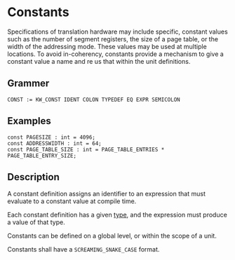 # Constants

Specifications of translation hardware may include specific, constant values such as the
number of segment registers, the size of a page table, or the width of the addressing mode.
These values may be used at multiple locations. To avoid in-coherency, constants provide a
mechanism to give a constant value a name and re us that within the unit definitions.


## Grammer

```
CONST := KW_CONST IDENT COLON TYPEDEF EQ EXPR SEMICOLON
```

## Examples

```vrs
const PAGESIZE : int = 4096;
const ADDRESSWIDTH : int = 64;
const PAGE_TABLE_SIZE : int = PAGE_TABLE_ENTRIES * PAGE_TABLE_ENTRY_SIZE;
```

## Description

A constant definition assigns an identifier to an expression that must evaluate to a constant
value at compile time.

Each constant definition has a given [type](../lexer/types.md), and the expression must
produce a value of that type.

Constants can be defined on a global level, or within the scope of a unit.

Constants shall have a `SCREAMING_SNAKE_CASE` format.